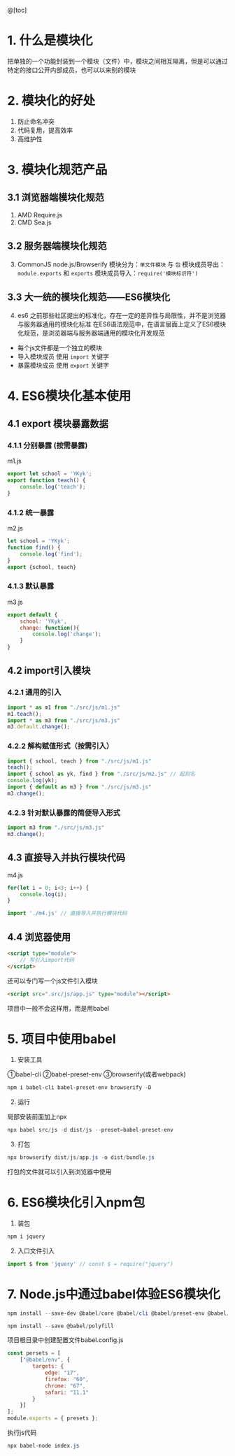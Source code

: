 @[toc]

# 1. 什么是模块化
把单独的一个功能封装到一个模块（文件）中，模块之间相互隔离，但是可以通过特定的接口公开内部成员，也可以以来别的模块

# 2. 模块化的好处
1. 防止命名冲突
2. 代码复用，提高效率
3. 高维护性

# 3. 模块化规范产品
## 3.1 浏览器端模块化规范
1. AMD
Require.js
2. CMD
Sea.js
## 3.2 服务器端模块化规范
3. CommonJS
node.js/Browserify
模块分为：`单文件模块` 与 `包`
模块成员导出：`module.exports` 和 `exports`
模块成员导入：`require('模块标识符')`

## 3.3 大一统的模块化规范——ES6模块化
4. es6
之前那些社区提出的标准化，存在一定的差异性与局限性，并不是浏览器与服务器通用的模块化标准
在ES6语法规范中，在语言层面上定义了ES6模块化规范，是浏览器端与服务器端通用的模块化开发规范

- 每个js文件都是一个独立的模块
- 导入模块成员 使用 `import` 关键字
- 暴露模块成员 使用 `export` 关键字



# 4. ES6模块化基本使用
## 4.1 export 模块暴露数据
### 4.1.1 分别暴露 (按需暴露)
m1.js
```javascript
export let school = 'YKyk';
export function teach() {
	console.log('teach');
}
```
### 4.1.2 统一暴露
m2.js
```javascript
let school = 'YKyk';
function find() {
	console.log('find');
}
export {school, teach}
```
### 4.1.3 默认暴露
m3.js
```javascript
export default {
	school: 'YKyk',
	change: function(){
		console.log('change');
	}
}
```

## 4.2 import引入模块
### 4.2.1 通用的引入
```javascript
import * as m1 from "./src/js/m1.js"
m1.teach();
import * as m3 from "./src/js/m3.js"
m3.default.change();
```
### 4.2.2 解构赋值形式（按需引入）
```javascript
import { school, teach } from "./src/js/m1.js"
teach();
import { school as yk, find } from "./src/js/m2.js" // 起别名
console.log(yk);
import { default as m3 } from "./src/js/m3.js"
m3.change();
```
### 4.2.3 针对默认暴露的简便导入形式
```javascript
import m3 from "./src/js/m3.js"
m3.change();
```
## 4.3 直接导入并执行模块代码
m4.js

```javascript
for(let i = 0; i<3; i++) {
	console.log(i);
}
```

```javascript
import './m4.js' // 直接导入并执行模块代码
```

## 4.4 浏览器使用
```html
<script type="module">
	// 写引入import代码
</script>
```
还可以专门写一个js文件引入模块
```html
<script src=".src/js/app.js" type="module"></script>
```
项目中一般不会这样用，而是用babel

# 5. 项目中使用babel
1. 安装工具  

①babel-cli ②babel-preset-env ③browserify(或者webpack)

```powershell
npm i babel-cli babel-preset-env browserify -D
```

2. 运行

局部安装前面加上npx
```powershell
npx babel src/js -d dist/js --preset=babel-preset-env
```

3. 打包

```powershell
npx browserify dist/js/app.js -o dist/bundle.js
```

打包的文件就可以引入到浏览器中使用

# 6. ES6模块化引入npm包
1. 装包

```powershell
npm i jquery
```

2. 入口文件引入

```javascript
import $ from 'jquery' // const $ = require("jquery")
```

# 7. Node.js中通过babel体验ES6模块化

```powershell
npm install --save-dev @babel/core @babel/cli @babel/preset-env @babel/node 
```

```powershell
npm install --save @babel/polyfill
```

项目根目录中创建配置文件babel.config.js

```javascript
const persets = [
	["@babel/env", {
		targets: {
			edge: "17",
			firefox: "60",
			chrome: "67",
			safari: "11.1"
		}
	}]
];
module.exports = { presets };
```

执行js代码
```powershell
npx babel-node index.js
```